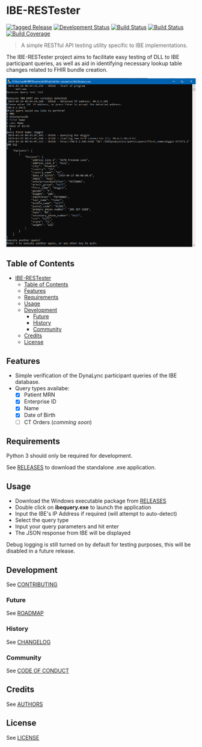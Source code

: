 # IBE-RESTester

[![Tagged Release](https://img.shields.io/badge/release-v0.2.0-blue.svg?longCache=true)](https://github.com/laszlo462/IBE-RESTester/releases)
[![Development Status](https://img.shields.io/badge/status-beta-brightgreen.svg?longCache=true)](ROADMAP.md)
[![Build Status](https://img.shields.io/badge/build-unknown-lightgrey.svg?longCache=true)](https://travis-ci.org)
[![Build Status](https://img.shields.io/badge/build-pending-lightgrey.svg?longCache=true)](https://www.appveyor.com)
[![Build Coverage](https://img.shields.io/badge/coverage-0%25-lightgrey.svg?longCache=true)](https://codecov.io)

> A simple RESTful API testing utility specific to IBE implementations.

The IBE-RESTester project aims to facilitate easy testing of DLL to IBE participant queries, as well as aid in identifying necessary lookup table changes related to FHIR bundle creation.

![screenshot](docs/screenshot1.png)

## Table of Contents

- [IBE-RESTester](#ibe-restester)
  - [Table of Contents](#table-of-contents)
  - [Features](#features)
  - [Requirements](#requirements)
  - [Usage](#usage)
  - [Development](#development)
    - [Future](#future)
    - [History](#history)
    - [Community](#community)
  - [Credits](#credits)
  - [License](#license)

## Features

- Simple verification of the DynaLync participant queries of the IBE database.
- Query types availabe:
  - [x] Patient MRN
  - [x] Enterprise ID
  - [x] Name
  - [x] Date of Birth
  - [ ] CT Orders (_comming soon_)

## Requirements

Python 3 should only be required for development.

See [RELEASES](https://github.com/laszlo462/IBE-RESTester/releases) to download the standalone .exe application.

## Usage

- Download the Windows executable package from [RELEASES](https://github.com/laszlo462/IBE-RESTester/releases)
- Double click on **ibequery.exe** to launch the application
- Input the IBE's IP Address if required (will attempt to auto-detect)
- Select the query type
- Input your query parameters and hit enter
- The JSON response from IBE will be displayed

Debug logging is still turned on by default for testing purposes, this will be disabled in a future release.

## Development

See [CONTRIBUTING](CONTRIBUTING.md)

### Future

See [ROADMAP](ROADMAP.md)

### History

See [CHANGELOG](CHANGELOG.md)

### Community

See [CODE OF CONDUCT](CODE_OF_CONDUCT.md)

## Credits

See [AUTHORS](AUTHORS.md)

## License

See [LICENSE](LICENSE)

